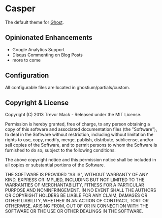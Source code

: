 # Casper

The default theme for [Ghost](http://github.com/tryghost/ghost/).

## Opinionated Enhancements
 - Google Analytics Support
 - Disqus Commenting on Blog Posts
 - more to come

## Configuration

All configurable files are located in ghostium/partials/custom.

## Copyright & License

Copyright (C) 2013 Trevor Mack - Released under the MIT License.

Permission is hereby granted, free of charge, to any person obtaining a copy of this software and associated documentation files (the "Software"), to deal in the Software without restriction, including without limitation the rights to use, copy, modify, merge, publish, distribute, sublicense, and/or sell copies of the Software, and to permit persons to whom the Software is furnished to do so, subject to the following conditions:

The above copyright notice and this permission notice shall be included in all copies or substantial portions of the Software.

THE SOFTWARE IS PROVIDED "AS IS", WITHOUT WARRANTY OF ANY KIND, EXPRESS OR IMPLIED, INCLUDING BUT NOT LIMITED TO THE WARRANTIES OF MERCHANTABILITY, FITNESS FOR A PARTICULAR PURPOSE AND
NONINFRINGEMENT. IN NO EVENT SHALL THE AUTHORS OR COPYRIGHT HOLDERS BE LIABLE FOR ANY CLAIM, DAMAGES OR OTHER LIABILITY, WHETHER IN AN ACTION OF CONTRACT, TORT OR OTHERWISE, ARISING FROM, OUT OF OR IN CONNECTION WITH THE SOFTWARE OR THE USE OR OTHER DEALINGS IN THE SOFTWARE.
